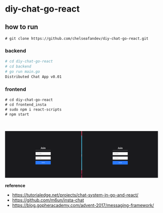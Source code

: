 # diy-chat-go-react

## how to run

```
# git clone https://github.com/chelseafandev/diy-chat-go-react.git
```

### backend
```bash
# cd diy-chat-go-react
# cd backend
# go run main.go
Distributed Chat App v0.01
```

### frontend
```
# cd diy-chat-go-react
# cd frontend_insta
# sudo npm i react-scripts
# npm start
```

<br>
<br>

<img src="/resource/chat-demo.gif" />

<br>

**reference**
- https://tutorialedge.net/projects/chat-system-in-go-and-react/
- https://github.com/m6un/insta-chat
- https://blog.gopheracademy.com/advent-2017/messaging-framework/